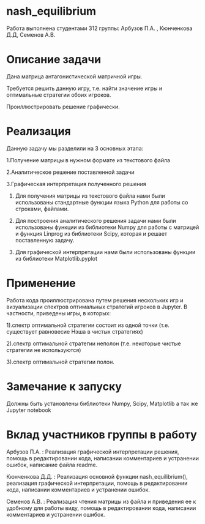 # nash_equilibrium

Работа выполнена студентами 312 группы: Арбузов П.А. , Кюнченкова Д.Д, Семенов А.В.
# Описание задачи
  Дана матрица антагонистической матричной игры.
  
  Требуется решить данную игру, т.е. найти значение игры и оптимальные стратегии обоих игроков.
  
  Проиллюстрировать решение графически. 
  
# Реализация
Данную задачу мы разделили на 3 основных этапа:

  1.Получение матрицы в нужном формате из текстового файла
  
  2.Аналитическое решение поставленной задачи
  
  3.Графическая интерпретация полученного решения
  
1. Для получения матрицы из текстового файла нами были использованы стандартные функции языка Python для работы со строками, файлами.

2. Для построения аналитического решения задачи нами были использованы функции из библиотеки Numpy для работы с матрицей и функция Linprog из библиотеки Scipy, которая и решает поставленную задачу. 

3. Для графической интерпретации нами были использованы функции из библиотеки Matplotlib.pyplot

# Применение
Работа кода проиллюстрирована путем решения нескольких игр и визуализации спектров оптимальных стратегий игроков в Jupyter. В частности, приведены игры, в которых:

1).спектр оптимальной стратегии состоит из одной точки (т.е. существует равновесие Нэша в чистых стратегиях)

2).спектр оптимальной стратегии неполон (т.е. некоторые чистые стратегии не используются)

3).спектр оптимальной стратегии полон.

# Замечание к запуску
Должны быть установлены библиотеки Numpy, Scipy, Matplotlib а так же Jupyter notebook

# Вклад участников группы в работу
Арбузов П.А. : Реализация графической интерпретации решения, помощь в редактировании кода, написании комментариев и устранении ошибок, написание файла readme.

Кюнченкова Д.Д. : Реализация основной функции nash_equilibrium(), реализация графической интерпретации, помощь в редактировании кода, написании комментариев и устранении ошибок.

Семенов А.В. : Реализация чтения матрицы из файла и приведения ее к удобному для работы виду, помощь в редактировании кода, написании комментариев и устранении ошибок.
